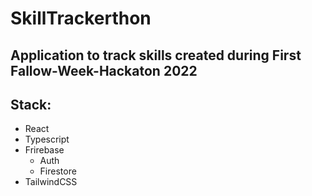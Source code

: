 # SkillTrackerthon
## Application to track skills created during First Fallow-Week-Hackaton 2022

## Stack:
- React
- Typescript
- Frirebase
    - Auth
    - Firestore
- TailwindCSS